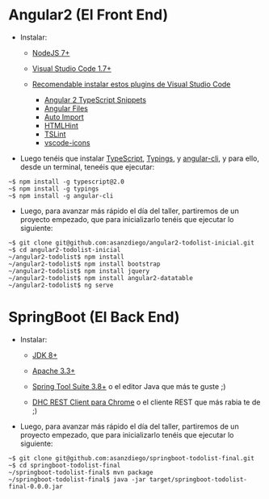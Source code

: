 # Angular2 (El Front End)

- Instalar:

  - [NodeJS 7+](https://nodejs.org/)

  - [Visual Studio Code 1.7+](https://code.visualstudio.com)

  - [Recomendable instalar estos plugins de Visual Studio Code](http://asanzdiego.blogspot.com.es/2017/01/plugins-de-visual-studio-code-para-desarrollar-con-angular2-y-typescript.html)

    - [Angular 2 TypeScript Snippets](https://marketplace.visualstudio.com/items?itemName=johnpapa.Angular2)
    - [Angular Files](https://marketplace.visualstudio.com/items?itemName=alexiv.vscode-angular2-files)
    - [Auto Import](https://marketplace.visualstudio.com/items?itemName=steoates.autoimport)
    - [HTMLHint](https://marketplace.visualstudio.com/items?itemName=mkaufman.HTMLHint)
    - [TSLint](https://marketplace.visualstudio.com/items?itemName=eg2.tslint)
    - [vscode-icons](https://marketplace.visualstudio.com/items?itemName=robertohuertasm.vscode-icons)


- Luego tenéis que instalar [TypeScript](http://www.typescriptlang.org/), [Typings](https://github.com/typings/typings), y [angular-cli](https://cli.angular.io/), y para ello, desde un terminal, teneéis que ejecutar:

~~~
~$ npm install -g typescript@2.0
~$ npm install -g typings
~$ npm install -g angular-cli
~~~

- Luego, para avanzar más rápido el día del taller, partiremos de un proyecto empezado, que para inicializarlo tenéis que ejecutar lo siguiente:

~~~
~$ git clone git@github.com:asanzdiego/angular2-todolist-inicial.git
~$ cd angular2-todolist-inicial
~/angular2-todolist$ npm install
~/angular2-todolist$ npm install bootstrap
~/angular2-todolist$ npm install jquery
~/angular2-todolist$ npm install angular2-datatable
~/angular2-todolist$ ng serve
~~~


# SpringBoot (El Back End)

- Instalar:

  - [JDK 8+](http://www.oracle.com/technetwork/java/javase/downloads/index.html)

  - [Apache 3.3+](https://maven.apache.org/)

  - [Spring Tool Suite 3.8+](http://spring.io/tools/sts/all) o el editor Java que más te guste ;)

  - [DHC REST Client para Chrome](https://chrome.google.com/webstore/detail/dhc-rest-client/aejoelaoggembcahagimdiliamlcdmfm) o el cliente REST que más rabia te de ;)


- Luego, para avanzar más rápido el día del taller, partiremos de un proyecto empezado, que para inicializarlo tenéis que ejecutar lo siguiente:

~~~
~$ git clone git@github.com:asanzdiego/springboot-todolist-final.git
~$ cd springboot-todolist-final
~/springboot-todolist-final$ mvn package
~/springboot-todolist-final$ java -jar target/springboot-todolist-final-0.0.0.jar
~~~
